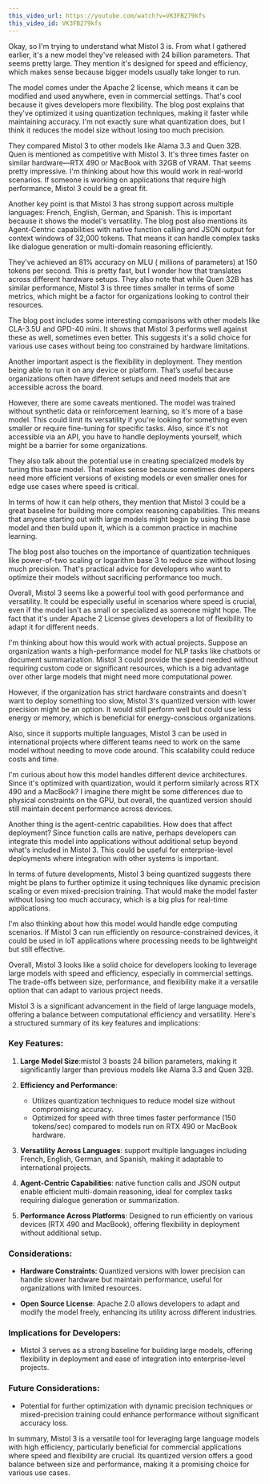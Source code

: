```yaml
---
this_video_url: https://youtube.com/watch?v=VK3FB279kfs
this_video_id: VK3FB279kfs
---
```

<think>
Okay, so I'm trying to understand what Mistol 3 is. From what I gathered earlier, it's a new model they've released with 24 billion parameters. That seems pretty large. They mention it's designed for speed and efficiency, which makes sense because bigger models usually take longer to run.

The model comes under the Apache 2 license, which means it can be modified and used anywhere, even in commercial settings. That's cool because it gives developers more flexibility. The blog post explains that they've optimized it using quantization techniques, making it faster while maintaining accuracy. I'm not exactly sure what quantization does, but I think it reduces the model size without losing too much precision.

They compared Mistol 3 to other models like Alama 3.3 and Quen 32B. Quen is mentioned as competitive with Mistol 3. It's three times faster on similar hardware—RTX 490 or MacBook with 32GB of VRAM. That seems pretty impressive. I'm thinking about how this would work in real-world scenarios. If someone is working on applications that require high performance, Mistol 3 could be a great fit.

Another key point is that Mistol 3 has strong support across multiple languages: French, English, German, and Spanish. This is important because it shows the model's versatility. The blog post also mentions its Agent-Centric capabilities with native function calling and JSON output for context windows of 32,000 tokens. That means it can handle complex tasks like dialogue generation or multi-domain reasoning efficiently.

They've achieved an 81% accuracy on MLU ( millions of parameters) at 150 tokens per second. This is pretty fast, but I wonder how that translates across different hardware setups. They also note that while Quen 32B has similar performance, Mistol 3 is three times smaller in terms of some metrics, which might be a factor for organizations looking to control their resources.

The blog post includes some interesting comparisons with other models like CLA-3.5U and GPD-40 mini. It shows that Mistol 3 performs well against these as well, sometimes even better. This suggests it's a solid choice for various use cases without being too constrained by hardware limitations.

Another important aspect is the flexibility in deployment. They mention being able to run it on any device or platform. That’s useful because organizations often have different setups and need models that are accessible across the board.

However, there are some caveats mentioned. The model was trained without synthetic data or reinforcement learning, so it's more of a base model. This could limit its versatility if you're looking for something even smaller or require fine-tuning for specific tasks. Also, since it's not accessible via an API, you have to handle deployments yourself, which might be a barrier for some organizations.

They also talk about the potential use in creating specialized models by tuning this base model. That makes sense because sometimes developers need more efficient versions of existing models or even smaller ones for edge use cases where speed is critical.

In terms of how it can help others, they mention that Mistol 3 could be a great baseline for building more complex reasoning capabilities. This means that anyone starting out with large models might begin by using this base model and then build upon it, which is a common practice in machine learning.

The blog post also touches on the importance of quantization techniques like power-of-two scaling or logarithm base 3 to reduce size without losing much precision. That's practical advice for developers who want to optimize their models without sacrificing performance too much.

Overall, Mistol 3 seems like a powerful tool with good performance and versatility. It could be especially useful in scenarios where speed is crucial, even if the model isn't as small or specialized as someone might hope. The fact that it's under Apache 2 License gives developers a lot of flexibility to adapt it for different needs.

I'm thinking about how this would work with actual projects. Suppose an organization wants a high-performance model for NLP tasks like chatbots or document summarization. Mistol 3 could provide the speed needed without requiring custom code or significant resources, which is a big advantage over other large models that might need more computational power.

However, if the organization has strict hardware constraints and doesn't want to deploy something too slow, Mistol 3's quantized version with lower precision might be an option. It would still perform well but could use less energy or memory, which is beneficial for energy-conscious organizations.

Also, since it supports multiple languages, Mistol 3 can be used in international projects where different teams need to work on the same model without needing to move code around. This scalability could reduce costs and time.

I'm curious about how this model handles different device architectures. Since it's optimized with quantization, would it perform similarly across RTX 490 and a MacBook? I imagine there might be some differences due to physical constraints on the GPU, but overall, the quantized version should still maintain decent performance across devices.

Another thing is the agent-centric capabilities. How does that affect deployment? Since function calls are native, perhaps developers can integrate this model into applications without additional setup beyond what's included in Mistol 3. This could be useful for enterprise-level deployments where integration with other systems is important.

In terms of future developments, Mistol 3 being quantized suggests there might be plans to further optimize it using techniques like dynamic precision scaling or even mixed-precision training. That would make the model faster without losing too much accuracy, which is a big plus for real-time applications.

I'm also thinking about how this model would handle edge computing scenarios. If Mistol 3 can run efficiently on resource-constrained devices, it could be used in IoT applications where processing needs to be lightweight but still effective.

Overall, Mistol 3 looks like a solid choice for developers looking to leverage large models with speed and efficiency, especially in commercial settings. The trade-offs between size, performance, and flexibility make it a versatile option that can adapt to various project needs.
</think>

Mistol 3 is a significant advancement in the field of large language models, offering a balance between computational efficiency and versatility. Here's a structured summary of its key features and implications:

### Key Features:
1. **Large Model Size**:mistol 3 boasts 24 billion parameters, making it significantly larger than previous models like Alama 3.3 and Quen 32B.

2. **Efficiency and Performance**:
   - Utilizes quantization techniques to reduce model size without compromising accuracy.
   - Optimized for speed with three times faster performance (150 tokens/sec) compared to models run on RTX 490 or MacBook hardware.

3. **Versatility Across Languages**: support multiple languages including French, English, German, and Spanish, making it adaptable to international projects.

4. **Agent-Centric Capabilities**: native function calls and JSON output enable efficient multi-domain reasoning, ideal for complex tasks requiring dialogue generation or summarization.

5. **Performance Across Platforms**: Designed to run efficiently on various devices (RTX 490 and MacBook), offering flexibility in deployment without additional setup.

### Considerations:
- **Hardware Constraints**: Quantized versions with lower precision can handle slower hardware but maintain performance, useful for organizations with limited resources.
  
- **Open Source License**: Apache 2.0 allows developers to adapt and modify the model freely, enhancing its utility across different industries.

### Implications for Developers:
- Mistol 3 serves as a strong baseline for building large models, offering flexibility in deployment and ease of integration into enterprise-level projects.

### Future Considerations:
- Potential for further optimization with dynamic precision techniques or mixed-precision training could enhance performance without significant accuracy loss.

In summary, Mistol 3 is a versatile tool for leveraging large language models with high efficiency, particularly beneficial for commercial applications where speed and flexibility are crucial. Its quantized version offers a good balance between size and performance, making it a promising choice for various use cases.
